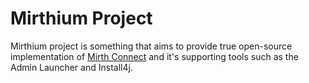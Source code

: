 #  Mirthium Project
Mirthium project is something that aims to provide true open-source implementation of [Mirth Connect](https://github.com/nextgenhealthcare/connect) and it's supporting tools such as the Admin Launcher and Install4j.
